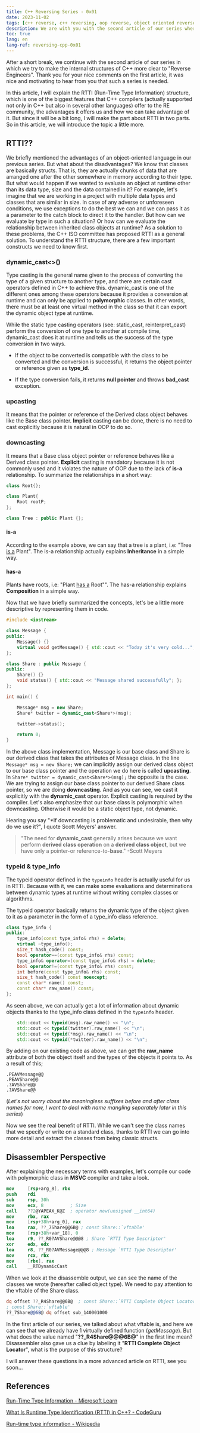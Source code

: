 ```yaml
---
title: C++ Reversing Series - 0x01
date: 2023-11-02
tags: [c++ reverse, c++ reversing, oop reverse, object oriented reverse, cpp reversing, c++ class reverse, rtti, rtti reversing]
description: We are with you with the second article of our series where we share tips that we can revise applications developed with C++ more easily.  
toc: true
lang: en
lang-ref: reversing-cpp-0x01
---
```


After a short break, we continue with the second article of our series in which we try to make the internal structures of C++ more clear to "Reverse Engineers". Thank you for your nice comments on the first article, it was nice and motivating to hear from you that such a series is needed. 

In this article, I will explain the RTTI (Run-Time Type Information) structure, which is one of the biggest features that C++ compilers (actually supported not only in C++ but also in several other languages) offer to the RE community, the advantages it offers us and how we can take advantage of it. But since it will be a bit long, I will make the part about RTTI in two parts. So in this article, we will introduce the topic a little more. 

## RTTI??

We briefly mentioned the advantages of an object-oriented language in our previous series. But what about the disadvantages? We know that classes are basically structs. That is, they are actually chunks of data that are arranged one after the other somewhere in memory according to their type. But what would happen if we wanted to evaluate an object at runtime other than its data type, size and the data contained in it? For example, let's imagine that we are working in a project with multiple data types and classes that are similar in size. In case of any adverse or unforeseen conditions, we use exceptions to do the best we can and we can pass it as a parameter to the catch block to direct it to the handler. But how can we evaluate by type in such a situation? Or how can we evaluate the relationship between inherited class objects at runtime? As a solution to these problems, the C++ ISO committee has proposed RTTI as a general solution. To understand the RTTI structure, there are a few important constructs we need to know first. 

### dynamic_cast<>()

Type casting is the general name given to the process of converting the type of a given structure to another type, and there are certain cast operators defined in C++ to achieve this. dynamic_cast is one of the different ones among these operators because it provides a conversion at runtime and can only be applied to **polymorphic** classes. In other words, there must be at least one virtual method in the class so that it can export the dynamic object type at runtime. 

While the static type casting operators (see: static_cast, reinterpret_cast) perform the conversion of one type to another at compile time, dynamic_cast does it at runtime and tells us the success of the type conversion in two ways. 

- If the object to be converted is compatible with the class to be converted and the conversion is successful, it returns the object pointer or reference given as **type_id**. 

- If the type conversion fails, it returns **null pointer** and throws **bad_cast** exception. 

### upcasting

It means that the pointer or reference of the Derived class object behaves like the Base class pointer. **Implicit** casting can be done, there is no need to cast explicitly because it is natural in OOP to do so.  

### downcasting

It means that a Base class object pointer or reference behaves like a Derived class pointer. **Explicit** casting is mandatory because it is not commonly used and it violates the nature of OOP due to the lack of **is-a** relationship. To summarize the relationships in a short way:

```cpp
class Root{};

class Plant{
    Root rootP;
};

class Tree : public Plant {};
```

#### is-a

According to the example above, we can say that a tree is a plant, i.e: "Tree <u>is a</u> Plant". The is-a relationship actually explains **Inheritance** in a simple way.

#### has-a

Plants have roots, i.e: "Plant <u>has a</u> Root"". The has-a relationship explains **Composition** in a simple way. 

Now that we have briefly summarized the concepts, let's be a little more descriptive by representing them in code.  

```cpp
#include <iostream>

class Message {
public:
    Message() {}
    virtual void getMessage() { std::cout << "Today it's very cold..."; };
};

class Share : public Message {
public:
    Share() {}
    void status() { std::cout << "Message shared successfully"; };
};

int main() {

    Message* msg = new Share;
    Share* twitter = dynamic_cast<Share*>(msg);

    twitter->status();

    return 0;
}
```

In the above class implementation, Message is our base class and Share is our derived class that takes the attributes of Message class. In the line `Message* msg = new Share;` we can implicitly assign our derived class object to our base class pointer and the operation we do here is called **upcasting**. In `Share* twitter = dynamic_cast<Share*>(msg);` the opposite is the case. We are trying to assign our base class pointer to our derived Share class pointer, so we are doing **downcasting**. And as you can see, we cast it explicitly with the **dynamic_cast** operator. Explicit casting is required by the compiler. Let's also emphasize that our base class is polymorphic when downcasting. Otherwise it would be a static object type, not dynamic. 

Hearing you say "*If downcasting is problematic and undesirable, then why do we use it?", I quote Scott Meyers' answer.

> "The need for **dynamic_cast** generally arises because we want perform **derived class operation** on a **derived class object**, but we have only a pointer-or reference-to-**base**." -Scott Meyers

### typeid & type_info

The typeid operator defined in the `typeinfo` header is actually useful for us in RTTI. Because with it, we can make some evaluations and determinations between dynamic types at runtime without writing complex classes or algorithms. 

The typeid operator basically returns the dynamic type of the object given to it as a parameter in the form of a type_info class reference. 

```cpp
class type_info {
public:
    type_info(const type_info& rhs) = delete; 
    virtual ~type_info();
    size_t hash_code() const;
    bool operator==(const type_info& rhs) const;
    type_info& operator=(const type_info& rhs) = delete; 
    bool operator!=(const type_info& rhs) const;
    int before(const type_info& rhs) const;
    size_t hash_code() const noexcept;
    const char* name() const;
    const char* raw_name() const;
};
```

As seen above, we can actually get a lot of information about dynamic objects thanks to the type_info class defined in the `typeinfo` header.   

```cpp
    std::cout << typeid(msg).raw_name() << "\n";
    std::cout << typeid(twitter).raw_name() << "\n";
    std::cout << typeid(*msg).raw_name() << "\n";
    std::cout << typeid(*twitter).raw_name() << "\n";
```

By adding on our existing code as above, we can get the **raw_name** attribute of both the object itself and the types of the objects it points to. As a result of this;

```
.PEAVMessage@@
.PEAVShare@@
.?AVShare@@
.?AVShare@@
```

(*Let's not worry about the meaningless suffixes before and after class names for now, I want to deal with name mangling separately later in this series*) 

Now we see the real benefit of RTTI. While we can't see the class names that we specify or write on a standard class, thanks to RTTI we can go into more detail and extract the classes from being classic structs. 

## Disassembler Perspective

After explaining the necessary terms with examples, let's compile our code with polymorphic class in **MSVC** compiler and take a look. 

```nasm
mov     [rsp+arg_8], rbx
push    rdi
sub     rsp, 30h
mov     ecx, 8          ; Size
call    ??2@YAPEAX_K@Z  ; operator new(unsigned __int64)
mov     rbx, rax
mov     [rsp+38h+arg_0], rax
lea     rax, ??_7Share@@6B@ ; const Share::`vftable'
mov     [rsp+38h+var_18], 0
lea     r9, ??_R0?AVShare@@@8 ; Share `RTTI Type Descriptor'
xor     edx, edx
lea     r8, ??_R0?AVMessage@@@8 ; Message `RTTI Type Descriptor'
mov     rcx, rbx
mov     [rbx], rax
call    __RTDynamicCast
```

When we look at the disassemble output, we can see the name of the classes we wrote (hereafter called object type). We need to pay attention to the vftable of the Share class. 

```nasm
dq offset ??_R4Share@@6B@  ; const Share::`RTTI Complete Object Locator'
; const Share::`vftable'
??_7Share@@6B@ dq offset sub_140001000
```

In the first article of our series, we talked about what vftable is, and here we can see that we already have 1 virtually defined function (*getMessage*). But what does the value named "**??_R4Share@@@6B@**" in the first line mean? Disassembler also gave us a clue by labeling it "**RTTI Complete Object Locator**", what is the purpose of this structure? 

I will answer these questions in a more advanced article on RTTI, see you soon...

## References

[Run-Time Type Information - Microsoft Learn](https://learn.microsoft.com/en-us/cpp/cpp/run-time-type-information?view=msvc-170)

[What Is Runtime Type Identification (RTTI) in C++? - CodeGuru](https://www.codeguru.com/cplusplus/what-is-runtime-type-identification-rtti-in-c/)

[Run-time type information - Wikipedia](https://en.wikipedia.org/wiki/Run-time_type_information)
